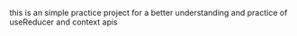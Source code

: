 this is an simple practice project for 
a better understanding and practice of 
useReducer and context apis

